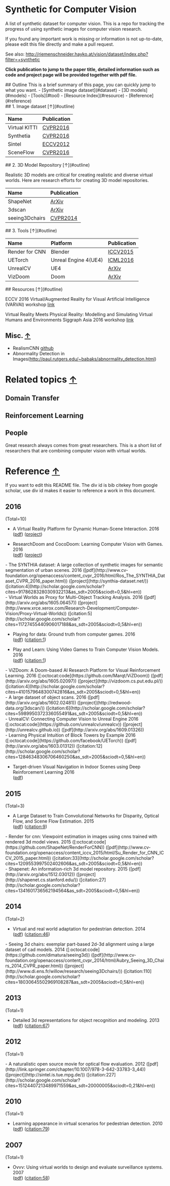 # Synthetic for Computer Vision

A list of synthetic dataset for computer vision. This is a repo for tracking the progress of using synthetic images for computer vision research.

If you found any important work is missing or information is not up-to-date, please edit this file directly and make a pull request.

See also: http://riemenschneider.hayko.at/vision/dataset/index.php?filter=+synthetic

**Click publication to jump to the paper title, detailed information such as code and project page will be provided together with pdf file.**

<div id="outline"></div>
## Outline
This is a brief summary of this page, you can quickly jump to what you want.
- [Synthetic image dataset](#dataset)
- [3D models](#models)
- [Tools](#tool)
- [Resource Index](#resource)
- [Reference](#reference)

<div id="dataset"></div>
## 1. Image dataset [↑](#outline)

| Name          | Publication                         |
|:--------------|:------------------------------------|
| Virtual KITTI | [CVPR2016](#gaidon2016virtual)      |
| Synthetia     | [CVPR2016](#ros2016synthia)         |
| Sintel        | [ECCV2012](#butler2012naturalistic) |
| SceneFlow     | [CVPR2016](#mayer2015large)         |


<div id="models"></div>
## 2. 3D Model Repository [↑](#outline)

Realistic 3D models are critical for creating realistic and diverse virtual worlds. Here are research efforts for creating 3D model repositories.

| Name           | Publication                  |
|:---------------|:-----------------------------|
| ShapeNet       | [ArXiv](#chang2015shapenet)  |
| 3dscan         | [ArXiv](#choi2016large)      |
| seeing3Dchairs | [CVPR2014](#aubry2014seeing) |


<div id="tool"></div>
## 3. Tools [↑](#outline)

| Name           | Platform             | Publication                    |
|:---------------|:---------------------|:-------------------------------|
| Render for CNN | Blender              | [ICCV2015](#su2015render)      |
| UETorch        | Unreal Engine 4(UE4) | [ICML2016](#lerer2016learning) |
| UnrealCV       | UE4                  | [ArXiv](#qiu2016unrealcv)      |
| VizDoom        | Doom                 | [ArXiv](#kempka2016vizdoom)    |

<div id="resource"></div>
## Resources [↑](#outline)

ECCV 2016 Virtual/Augmented Reality for Visual Artificial Intelligence (VARVAI) workshop [link](http://adas.cvc.uab.es/varvai2016/)

Virtual Reality Meets Physical Reality:
Modelling and Simulating Virtual Humans and Environments
Siggraph Asia 2016 workshop [link](http://sigvr.org/)

## Misc. [↑](#outline)
- RealismCNN [github](https://github.com/junyanz/RealismCNN)
- Abnormality Detection in Images(http://paul.rutgers.edu/~babaks/abnormality_detection.html)

# Related topics [↑](#outline)
## Domain Transfer

## Reinforcement Learning

<div id="reference"></div>

## People
Great research always comes from great researchers. This is a short list of researchers that are combining computer vision with virtual worlds.

# Reference [↑](#outline)

If you want to edit this README file. The div id is bib citekey from google scholar, use div id makes it easier to reference a work in this document.

## 2016
(Total=10)
- A Virtual Reality Platform for Dynamic Human-Scene Interaction. 2016   
	([pdf](https://xiaozhuchacha.github.io/projects/siggraphasia16_vrplatform/vrplatform2016siggraphasia.pdf))
	([project](https://xiaozhuchacha.github.io/projects/siggraphasia16_vrplatform/index.html))

- ResearchDoom and CocoDoom: Learning Computer Vision with Games. 2016   
	([pdf](https://arxiv.org/pdf/1610.02431.pdf))
	([project](www.robots.ox.ac.uk/~vgg/research/researchdoom/))

<div id="ros2016synthia"></div>
-   The SYNTHIA dataset: A large collection of synthetic images for semantic segmentation of urban scenes.  2016
	 ([pdf](http://www.cv-foundation.org/openaccess/content_cvpr_2016/html/Ros_The_SYNTHIA_Dataset_CVPR_2016_paper.html))
	 ([project](http://synthia-dataset.net/))
	 ([citation:4](http://scholar.google.com/scholar?cites=9178628328030932213&as_sdt=2005&sciodt=0,5&hl=en))

<div id="gaidon2016virtual"></div>
-   Virtual Worlds as Proxy for Multi-Object Tracking Analysis.  2016   
	 ([pdf](http://arxiv.org/abs/1605.06457))
	 ([project](http://www.xrce.xerox.com/Research-Development/Computer-Vision/Proxy-Virtual-Worlds))
	 ([citation:5](http://scholar.google.com/scholar?cites=11727455440906017188&as_sdt=2005&sciodt=0,5&hl=en))

-   Playing for data: Ground truth from computer games.  2016   
	 ([pdf](http://link.springer.com/chapter/10.1007/978-3-319-46475-6_7))
	 ([citation:1](http://scholar.google.com/scholar?cites=12822958035144353200&as_sdt=2005&sciodt=0,5&hl=en))

-   Play and Learn: Using Video Games to Train Computer Vision Models.  2016   
	 ([pdf](http://arxiv.org/abs/1608.01745))
	 ([citation:1](http://scholar.google.com/scholar?cites=16081073673799361643&as_sdt=2005&sciodt=0,5&hl=en))

<div id=""></div>
-   ViZDoom: A Doom-based AI Research Platform for Visual Reinforcement Learning.  2016    
	([:octocat:code](https://github.com/Marqt/ViZDoom))
	([pdf](http://arxiv.org/abs/1605.02097))
	([project](http://vizdoom.cs.put.edu.pl/))
	([citation:4](http://scholar.google.com/scholar?cites=4101579648300742816&as_sdt=2005&sciodt=0,5&hl=en))

<div id="choi2016large"></div>
-   A large dataset of object scans.  2016   
	 ([pdf](http://arxiv.org/abs/1602.02481))
	 ([project](http://redwood-data.org/3dscan/))
	 ([citation:6](http://scholar.google.com/scholar?cites=5989950372336055491&as_sdt=2005&sciodt=0,5&hl=en))

<div id="qiu2016unrealcv"></div>
-   UnrealCV: Connecting Computer Vision to Unreal Engine  2016    
	<span class="octicon octicon-mark-github"></span>
	([:octocat:code](https://github.com/unrealcv/unrealcv))
	([project](http://unrealcv.github.io))
	([pdf](http://arxiv.org/abs/1609.01326))   

<div id="lerer2016learning"></div>
-   Learning Physical Intuition of Block Towers by Example  2016   
	([:octocat:code](https://github.com/facebook/UETorch))
	([pdf](http://arxiv.org/abs/1603.01312))
	([citation:12](http://scholar.google.com/scholar?cites=12846348306706460250&as_sdt=2005&sciodt=0,5&hl=en))

-   Target-driven Visual Navigation in Indoor Scenes using Deep Reinforcement Learning  2016   
	 ([pdf](http://arxiv.org/abs/1609.05143))   

## 2015
(Total=3)

-   A Large Dataset to Train Convolutional Networks for Disparity, Optical Flow, and Scene Flow Estimation.  2015    
	 ([pdf](http://arxiv.org/abs/1512.02134))
	 ([citation:9](http://scholar.google.com/scholar?cites=16431759299155441580&as_sdt=2005&sciodt=0,5&hl=en))

<div id="su2015render"></div>
-   Render for cnn: Viewpoint estimation in images using cnns trained with rendered 3d model views.  2015   
	([:octocat:code](https://github.com/ShapeNet/RenderForCNN))
	([pdf](http://www.cv-foundation.org/openaccess/content_iccv_2015/html/Su_Render_for_CNN_ICCV_2015_paper.html))
	([citation:33](http://scholar.google.com/scholar?cites=1209553997502402606&as_sdt=2005&sciodt=0,5&hl=en))

<div id="chang2015shapenet"></div>
-   Shapenet: An information-rich 3d model repository.  2015    
	 ([pdf](http://arxiv.org/abs/1512.03012))
	 ([project](http://shapenet.cs.stanford.edu/))
	 ([citation:27](http://scholar.google.com/scholar?cites=1341601736562194564&as_sdt=2005&sciodt=0,5&hl=en))

## 2014
(Total=2)

-   Virtual and real world adaptation for pedestrian detection.  2014    
	 ([pdf](http://ieeexplore.ieee.org/xpls/abs_all.jsp?arnumber=6587038))
	 ([citation:46](http://scholar.google.com/scholar?cites=2637402509859183337&as_sdt=2005&sciodt=0,5&hl=en))

<div id="aubry2014seeing"></div>
-   Seeing 3d chairs: exemplar part-based 2d-3d alignment using a large dataset of cad models.  2014   
	([:octocat:code](https://github.com/dimatura/seeing3d))
	([pdf](http://www.cv-foundation.org/openaccess/content_cvpr_2014/html/Aubry_Seeing_3D_Chairs_2014_CVPR_paper.html))
	([project](http://www.di.ens.fr/willow/research/seeing3Dchairs/))
	([citation:110](http://scholar.google.com/scholar?cites=18030645502969108287&as_sdt=2005&sciodt=0,5&hl=en))

## 2013
(Total=1)

-   Detailed 3d representations for object recognition and modeling.  2013   
	 ([pdf](http://ieeexplore.ieee.org/xpls/abs_all.jsp?arnumber=6516504))
	 ([citation:67](http://scholar.google.com/scholar?cites=6595507135181144034&as_sdt=2005&sciodt=0,5&hl=en))

## 2012
(Total=1)

<div id="butler2012naturalistic"></div>
-   A naturalistic open source movie for optical flow evaluation.  2012    
	 ([pdf](http://link.springer.com/chapter/10.1007/978-3-642-33783-3_44))
	 ([project](http://sintel.is.tue.mpg.de/))
	 ([citation:227](http://scholar.google.com/scholar?cites=15124407213489971559&as_sdt=20000005&sciodt=0,21&hl=en))

## 2010
(Total=1)

-   Learning appearance in virtual scenarios for pedestrian detection.  2010   
	 ([pdf](http://ieeexplore.ieee.org/xpls/abs_all.jsp?arnumber=5540218))
	 ([citation:79](http://scholar.google.com/scholar?cites=17243485674852907889&as_sdt=2005&sciodt=0,5&hl=en))

## 2007
(Total=1)

-   Ovvv: Using virtual worlds to design and evaluate surveillance systems.  2007   
	 ([pdf](http://ieeexplore.ieee.org/xpls/abs_all.jsp?arnumber=4270516))
	 ([citation:58](http://scholar.google.com/scholar?cites=3459961090644684583&as_sdt=2005&sciodt=0,5&hl=en))
